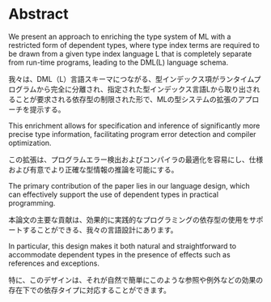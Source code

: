 # Abstract

We present an approach to enriching the type system of ML with a restricted form of dependent types, where type index terms are required to be drawn from a given type index language L that is completely separate from run-time programs, leading to the DML(L) language schema.

我々は、DML（L）言語スキーマにつながる、型インデックス項がランタイムプログラムから完全に分離され、指定された型インデックス言語Lから取り出されることが要求される依存型の制限された形で、MLの型システムの拡張のアプローチを提示する。

This enrichment allows for specification and inference of significantly more precise type information, facilitating program error detection and compiler optimization.

この拡張は、プログラムエラー検出およびコンパイラの最適化を容易にし、仕様および有意でより正確な型情報の推論を可能にする。

The primary contribution of the paper lies in our language design, which can effectively support the use of dependent types in practical programming.

本論文の主要な貢献は、効果的に実践的なプログラミングの依存型の使用をサポートすることができる、我々の言語設計にあります。

In particular, this design makes it both natural and straightforward to accommodate dependent types in the presence of effects such as references and exceptions.

特に、このデザインは、それが自然で簡単にこのような参照や例外などの効果の存在下での依存タイプに対応することができます。
